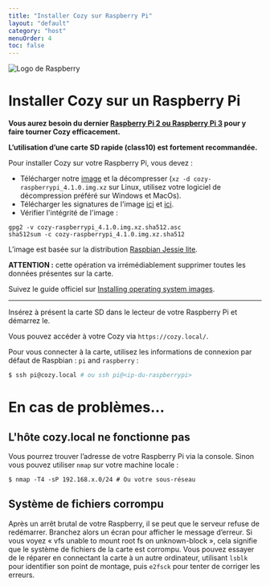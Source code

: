 ```yaml
---
title: "Installer Cozy sur Raspberry Pi"
layout: "default"
category: "host"
menuOrder: 4
toc: false
---
```



<div class="install-inner-logo">
<img alt="Logo de Raspberry" src="/assets/images/raspberry-logo.png">
</div>

# Installer Cozy sur un Raspberry Pi

**Vous aurez besoin du dernier [Raspberry Pi 2 ou Raspberry Pi 3](http://fr.wikipedia.org/wiki/Raspberry_Pi)
pour y faire tourner Cozy efficacement.**

**L’utilisation d’une carte SD rapide (class10) est fortement recommandée.**

Pour installer Cozy sur votre Raspberry Pi, vous devez :

* Télécharger notre [image](https://files.cozycloud.cc/raspberrypi/cozy-raspberrypi_latest.img.xz) et la décompresser (`xz -d cozy-raspberrypi_4.1.0.img.xz` sur Linux, utilisez votre logiciel de décompression préféré sur Windows et MacOs).
* Télécharger les signatures de l'image [ici](https://files.cozycloud.cc/raspberrypi/cozy-raspberrypi_latest.img.xz.sha512.asc) et [ici](https://files.cozycloud.cc/raspberrypi/cozy-raspberrypi_latest.img.xz.sha512).
* Vérifier l'intégrité de l'image :

```
gpg2 -v cozy-raspberrypi_4.1.0.img.xz.sha512.asc
sha512sum -c cozy-raspberrypi_4.1.0.img.xz.sha512
```

L’image est basée sur la distribution [Raspbian Jessie lite](https://www.raspberrypi.org/downloads/raspbian/).

**ATTENTION :** cette opération va irrémédiablement supprimer toutes les
données présentes sur la carte.

Suivez le guide officiel sur [Installing operating system images](https://www.raspberrypi.org/documentation/installation/installing-images/README.md).

---

Insérez à présent la carte SD dans le lecteur de votre Raspberry Pi et démarrez
le.

Vous pouvez accéder à votre Cozy via `https://cozy.local/`.

Pour vous connecter à la carte, utilisez les informations de connexion par
défaut de Raspbian : ```pi``` and ```raspberry``` :

```bash
$ ssh pi@cozy.local # ou ssh pi@<ip-du-raspberrypi>
```

# En cas de problèmes…

## L'hôte cozy.local ne fonctionne pas

Vous pourrez trouver l’adresse de votre Raspberry Pi via la console. Sinon vous pouvez
utiliser `nmap` sur votre machine locale :

```
$ nmap -T4 -sP 192.168.x.0/24 # Ou votre sous-réseau
```

## Système de fichiers corrompu

Après un arrêt brutal de votre Raspberry, il se peut que le serveur refuse de redémarrer. Branchez alors un écran pour afficher le message d’erreur. Si vous voyez « vfs unable to mount root fs on unknown-block », cela signifie que le système de fichiers de la carte est corrompu. Vous pouvez essayer de le réparer en connectant la carte à un autre ordinateur, utilisant `lsblk` pour identifier son point de montage, puis `e2fsck` pour tenter de corriger les erreurs.
